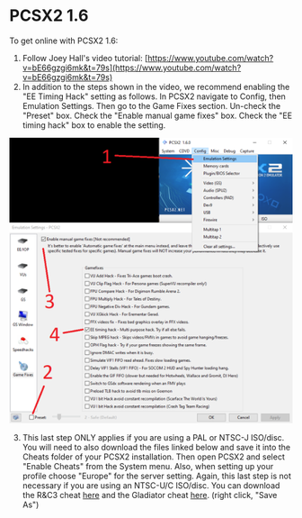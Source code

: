 # PCSX2 1.6

To get online with PCSX2 1.6:

1. Follow Joey Hall's video tutorial: [https://www.youtube.com/watch?v=bE66gzgi6mk&t=79s](https://www.youtube.com/watch?v=bE66gzgi6mk&t=79s)
2. In addition to the steps shown in the video, we recommend enabling the "EE Timing Hack" setting as follows. In PCSX2 navigate to Config, then Emulation Settings. Then go to the Game Fixes section. Un-check the "Preset" box. Check the "Enable manual game fixes" box. Check the "EE timing hack" box to enable the setting. 

![img](/assets/pcsx2/emulation_settings.png)

3. This last step ONLY applies if you are using a PAL or NTSC-J ISO/disc. You will need to also download the files linked below and save it into the Cheats folder of your PCSX2 installation. Then open PCSX2 and select "Enable Cheats" from the System menu. Also, when setting up your profile choose "Europe" for the server setting. Again, this last step is not necessary if you are using an NTSC-U/C ISO/disc. You can download the R&C3 cheat [here](/assets/cheats/17125698.pnach) and the Gladiator cheat [here](/assets/cheats/D697D204.pnach). (right click, "Save As")
